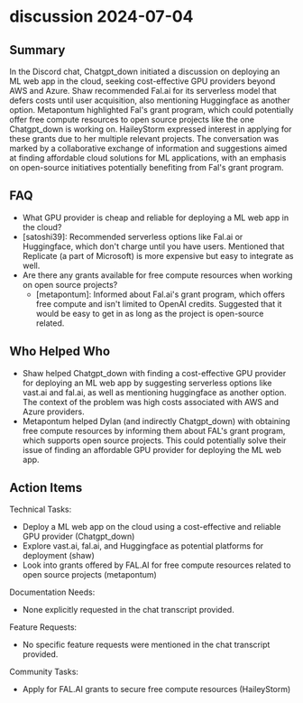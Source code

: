 # discussion 2024-07-04

## Summary

In the Discord chat, Chatgpt_down initiated a discussion on deploying an ML web app in the cloud, seeking cost-effective GPU providers beyond AWS and Azure. Shaw recommended Fal.ai for its serverless model that defers costs until user acquisition, also mentioning Huggingface as another option. Metapontum highlighted Fal's grant program, which could potentially offer free compute resources to open source projects like the one Chatgpt_down is working on. HaileyStorm expressed interest in applying for these grants due to her multiple relevant projects. The conversation was marked by a collaborative exchange of information and suggestions aimed at finding affordable cloud solutions for ML applications, with an emphasis on open-source initiatives potentially benefiting from Fal's grant program.

## FAQ

- What GPU provider is cheap and reliable for deploying a ML web app in the cloud?
- [satoshi39]: Recommended serverless options like Fal.ai or Huggingface, which don't charge until you have users. Mentioned that Replicate (a part of Microsoft) is more expensive but easy to integrate as well.
- Are there any grants available for free compute resources when working on open source projects?
    - [metapontum]: Informed about Fal.ai's grant program, which offers free compute and isn't limited to OpenAI credits. Suggested that it would be easy to get in as long as the project is open-source related.

## Who Helped Who

- Shaw helped Chatgpt_down with finding a cost-effective GPU provider for deploying an ML web app by suggesting serverless options like vast.ai and fal.ai, as well as mentioning huggingface as another option. The context of the problem was high costs associated with AWS and Azure providers.
- Metapontum helped Dylan (and indirectly Chatgpt_down) with obtaining free compute resources by informing them about FAL's grant program, which supports open source projects. This could potentially solve their issue of finding an affordable GPU provider for deploying the ML web app.

## Action Items

Technical Tasks:

- Deploy a ML web app on the cloud using a cost-effective and reliable GPU provider (Chatgpt_down)
- Explore vast.ai, fal.ai, and Huggingface as potential platforms for deployment (shaw)
- Look into grants offered by FAL.AI for free compute resources related to open source projects (metapontum)

Documentation Needs:

- None explicitly requested in the chat transcript provided.

Feature Requests:

- No specific feature requests were mentioned in the chat transcript provided.

Community Tasks:

- Apply for FAL.AI grants to secure free compute resources (HaileyStorm)
